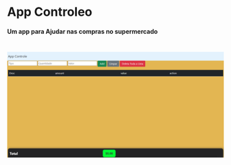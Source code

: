 <h1> App Controleo </h1>
<h4>Um app para Ajudar nas compras no supermercado</h4>
<h1><img src='./git/appControle.gif' alt='readme' ></h1>